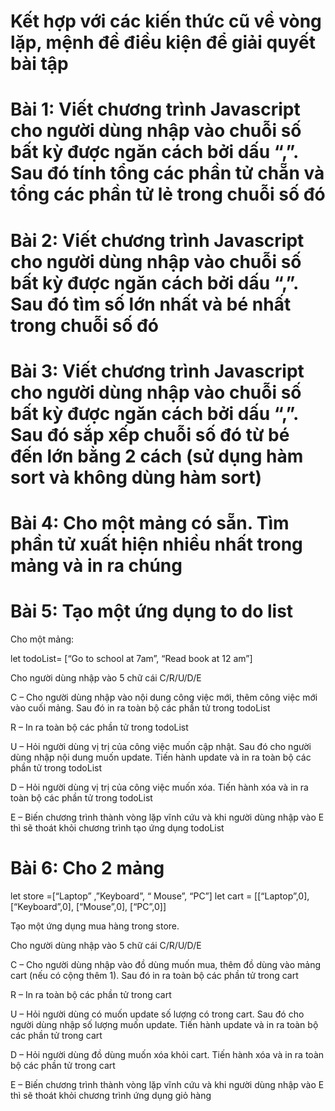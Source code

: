 # Kết hợp với các kiến thức cũ về vòng lặp, mệnh đề điều kiện để giải quyết bài tập


# Bài 1: Viết chương trình Javascript cho người dùng nhập vào chuỗi số bất kỳ được ngăn cách bởi dấu “,”. Sau đó tính tổng các phần tử chẵn và tổng các phần tử lẻ trong chuỗi số đó

# Bài 2: Viết chương trình Javascript cho người dùng nhập vào chuỗi số bất kỳ được ngăn cách bởi dấu “,”. Sau đó tìm số lớn nhất và bé nhất trong chuỗi số đó

# Bài 3: Viết chương trình Javascript cho người dùng nhập vào chuỗi số bất kỳ được ngăn cách bởi dấu “,”. Sau đó sắp xếp chuỗi số đó từ bé đến lớn bằng 2 cách (sử dụng hàm sort và không dùng hàm sort)

# Bài 4: Cho một mảng có sẵn. Tìm phần tử xuất hiện nhiều nhất trong mảng và in ra chúng

# Bài 5: Tạo một ứng dụng to do list

Cho một mảng:

let todoList= [“Go to school at 7am”, “Read book at 12 am”] 

Cho người dùng nhập vào 5 chữ cái C/R/U/D/E

C – Cho người dùng nhập vào nội dung công việc mới, thêm công việc mới vào cuối mảng. Sau đó in ra toàn bộ các phần tử trong todoList

R – In ra toàn bộ các phần tử trong todoList

U – Hỏi người dùng vị trị của công việc muốn cập nhật. Sau đó cho người dùng nhập nội dung muốn update. Tiến hành update và in ra toàn bộ các phần tử trong todoList

D – Hỏi người dùng vị trị của công việc muốn xóa. Tiến hành xóa và in ra toàn bộ các phần tử trong todoList

E – Biến chương trình thành vòng lặp vĩnh cứu và khi người dùng nhập vào E thì sẽ thoát khỏi chương trình tạo ứng dụng todoList

# Bài 6: Cho 2 mảng

let store =[“Laptop” ,”Keyboard”, “ Mouse”, “PC”]
let cart = [[“Laptop”,0], [“Keyboard”,0], [“Mouse”,0], [“PC”,0]]

Tạo một ứng dụng mua hàng trong store.

Cho người dùng nhập vào 5 chữ cái C/R/U/D/E

C – Cho người dùng nhập vào đồ dùng muốn mua, thêm đồ dùng vào mảng cart (nếu có cộng thêm 1). Sau đó in ra toàn bộ các phần tử trong cart

R – In ra toàn bộ các phần tử trong cart

U – Hỏi người dùng có muốn update số lượng có trong cart. Sau đó cho người dùng nhập số lượng muốn update. Tiến hành update và in ra toàn bộ các phần tử trong cart

D – Hỏi người dùng đồ dùng muốn xóa khỏi cart. Tiến hành xóa và in ra toàn bộ các phần tử trong cart

E – Biến chương trình thành vòng lặp vĩnh cứu và khi người dùng nhập vào E thì sẽ thoát khỏi chương trình ứng dụng giỏ hàng